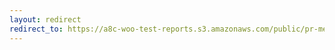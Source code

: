 ```yaml
---
layout: redirect
redirect_to: https://a8c-woo-test-reports.s3.amazonaws.com/public/pr-merge/42817/e2e/index.html
---
```


